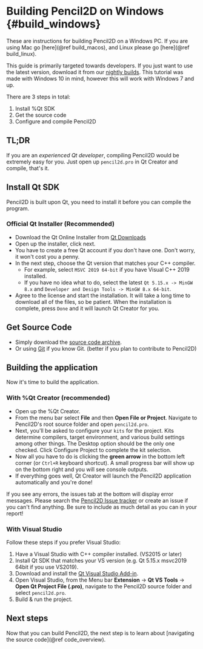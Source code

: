 Building Pencil2D on Windows {#build_windows}
============================

These are instructions for building Pencil2D on a Windows PC. If you are using Mac go [here](@ref build_macos), and Linux please go [here](@ref build_linux).

This guide is primarily targeted towards developers. If you just want to use the latest version, download it from our [nightly builds](https://www.pencil2d.org/download/#nightlybuild). This tutorial was made with Windows 10 in mind, however this will work with Windows 7 and up.

There are 3 steps in total:

1. Install %Qt SDK
2. Get the source code
3. Configure and compile Pencil2D

## TL;DR

If you are an *experienced Qt developer*, compiling Pencil2D would be extremely easy for you. Just open up `pencil2d.pro` in Qt Creator and compile, that's it.

## Install Qt SDK

Pencil2D is built upon Qt, you need to install it before you can compile the program.

### Official Qt Installer (Recommended)

- Download the Qt Online Installer from [Qt Downloads](https://www.qt.io/download-qt-installer)
- Open up the installer, click next.
- You have to create a free Qt account if you don't have one. Don't worry, it won't cost you a penny.
- In the next step, choose the Qt version that matches your C++ compiler.
  - For example, select `MSVC 2019 64-bit` if you have Visual C++ 2019 installed.
  - If you have no idea what to do, select the latest `Qt 5.15.x -> MinGW 8.x` and `Developer and Design Tools -> MinGW 8.x 64-bit`.
- Agree to the license and start the installation. It will take a long time to download all of the files, so be patient. When the installation is complete, press `Done` and it will launch Qt Creator for you.

## Get Source Code

- Simply download the [source code archive](https://github.com/pencil2d/pencil/archive/master.zip).
- Or using [Git](https://github.com/pencil2d/pencil.git) if you know Git. (better if you plan to contribute to Pencil2D)

## Building the application

Now it's time to build the application.

### With %Qt Creator (recommended)

- Open up the %Qt Creator.
- From the menu bar select **File** and then **Open File or Project**. Navigate to Pencil2D's root source folder and open `pencil2d.pro`. 
- Next, you'll be asked to configure your `kits` for the project. Kits determine compilers, target environment, and various build settings among other things. The Desktop option should be the only one checked. Click Configure Project to complete the kit selection.
- Now all you have to do is clicking the **green arrow** in the bottom left corner (or `Ctrl+R` keyboard shortcut). A small progress bar will show up on the bottom right and you will see console outputs.
- If everything goes well, Qt Creator will launch the Pencil2D application automatically and you're done!

If you see any errors, the issues tab at the bottom will display error messages. Please search the [Pencil2D Issue tracker](https://github.com/pencil2d/pencil/issues) or create an issue if you can't find anything. Be sure to include as much detail as you can in your report!

### With Visual Studio

Follow these steps if you prefer Visual Studio:

1. Have a Visual Studio with C++ compiler installed. (VS2015 or later)
2. Install Qt SDK that matches your VS version (e.g. Qt 5.15.x msvc2019 64bit if you use VS2019).
3. Download and install the [Qt Visual Studio Add-in](http://doc.qt.io/archives/vs-addin/index.html).
4. Open Visual Studio, from the Menu bar **Extension** -> **Qt VS Tools** -> **Open Qt Project File (.pro)**, navigate to the Pencil2D source folder and select `pencil2d.pro`.
5. Build & run the project.

## Next steps

Now that you can build Pencil2D, the next step is to learn about [navigating the source code](@ref code_overview).
